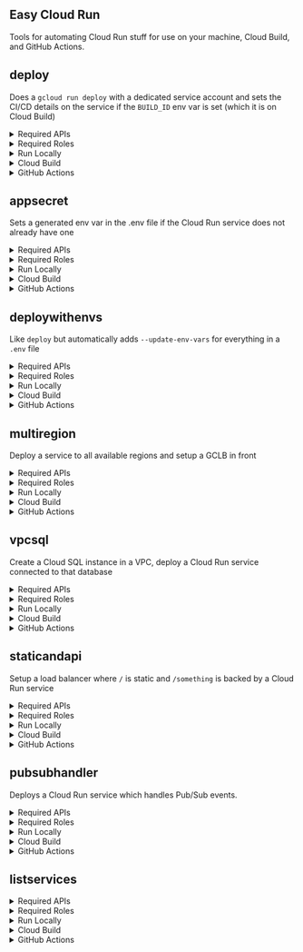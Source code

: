 Easy Cloud Run
--------------

Tools for automating Cloud Run stuff for use on your machine, Cloud Build, and GitHub Actions.


## deploy

Does a `gcloud run deploy` with a dedicated service account and sets the CI/CD details on the service if the `BUILD_ID` env var is set (which it is on Cloud Build)

<details>
    <summary>Required APIs</summary>

- [run.googleapis.com](https://console.cloud.google.com/apis/library/run.googleapis.com)
- [containerregistry.googleapis.com](https://console.cloud.google.com/apis/library/containerregistry.googleapis.com)
</details>

<details>
    <summary>Required Roles</summary>

| Name | Role |
|------|------|
|Security Admin|`roles/iam.securityAdmin`|
|Service Account Admin|`roles/iam.serviceAccountAdmin`|
|Service Account User|`roles/iam.serviceAccountUser`|
|Cloud Run Admin|`roles/run.admin`|
</details>

<details>
    <summary>Run Locally</summary>

```
export PROJECT_ID=YOUR_PROJECT_ID
export IMAGE_NAME=YOUR_GCR_IMAGE_NAME # gcr.io/YOUR_PROJECT/IMAGE_NAME
export IMAGE_VERSION=OPTIONAL_IMAGE_VERSION
export REGION=us-central1 # or whatever region you want
export DEPLOY_OPTS=OPTIONAL_DEPLOY_OPTIONS
export ROLES=OPTIONAL_ROLES_COMMA_SEPARATED
export GOOGLE_APPLICATION_CREDENTIALS=YOUR_TEST_CREDS_JSON

docker run --rm \
  -ePROJECT_ID=$PROJECT_ID \
  -eIMAGE_NAME=$IMAGE_NAME \
  -eIMAGE_VERSION=$IMAGE_VERSION \
  -eREGION=$REGION \
  -eDEPLOY_OPTS=$DEPLOY_OPTS \
  -eROLES=$ROLES \
  -eCLOUDSDK_AUTH_CREDENTIAL_FILE_OVERRIDE=/certs/svc_account.json \
  -v$GOOGLE_APPLICATION_CREDENTIALS:/certs/svc_account.json \
  --entrypoint=deploy \
  ghcr.io/jamesward/easycloudruneasycloudrun
```
</details>

<details>
    <summary>Cloud Build</summary>

```yaml
steps:
  - name: ghcr.io/jamesward/easycloudrun
    entrypoint: deploy
    env:
      - 'PROJECT_ID=$PROJECT_ID'
      - 'BUILD_ID=$BUILD_ID'
      - 'COMMIT_SHA=$COMMIT_SHA'
      - 'IMAGE_NAME=$REPO_NAME'
      - 'IMAGE_VERSION=$COMMIT_SHA'
      - 'REGION=YOUR_REGION'
      - 'DEPLOY_OPTS=OPTIONAL_DEPLOY_OPTIONS'
      - 'ROLES=OPTIONAL_ROLES_COMMA_SEPARATED'
```
</details>

<details>
    <summary>GitHub Actions</summary>

Setup GitHub Actions secrets: `GCP_PROJECT`, `GCP_REGION`, `GCP_CREDENTIALS` (the JSON for a service account with the required roles)

```yaml
steps:
  - name: Setup gcloud
    uses: google-github-actions/setup-gcloud@v0.2
    with:
      project_id: ${{ secrets.GCP_PROJECT }}
      service_account_key: ${{ secrets.GCP_CREDENTIALS }}
      export_default_credentials: true

  - name: Deploy
    uses: jamesward/easycloudrun/deploy@main
    env:
      PROJECT_ID: ${{ secrets.GCP_PROJECT }}
      COMMIT_SHA: ${{ github.sha }}
      IMAGE_NAME: ${{ github.event.repository.name }}
      IMAGE_VERSION: ${{ github.sha }}
      REGION: ${{ secrets.GCP_REGION }}
```
</details>


## appsecret

Sets a generated env var in the .env file if the Cloud Run service does not already have one

<details>
    <summary>Required APIs</summary>

- [run.googleapis.com](https://console.cloud.google.com/apis/library/run.googleapis.com)
</details>

<details>
    <summary>Required Roles</summary>

| Name | Role |
|------|------|
|Cloud Run Admin|`roles/run.admin`|
</details>

<details>
    <summary>Run Locally</summary>

```
export PROJECT_ID=YOUR_PROJECT_ID
export IMAGE_NAME=YOUR_GCR_IMAGE_NAME # gcr.io/YOUR_PROJECT/IMAGE_NAME
export ENV_NAME=YOUR_SECRETS_ENV_NAME
export REGION=YOUR_REGION
export GOOGLE_APPLICATION_CREDENTIALS=YOUR_TEST_CREDS_JSON

# todo: need a way to read the env file out
docker run --rm \
  -ePROJECT_ID=$PROJECT_ID \
  -eIMAGE_NAME=$IMAGE_NAME \
  -eENV_NAME=$ENV_NAME \
  -eREGION=$REGION \
  -eCLOUDSDK_AUTH_CREDENTIAL_FILE_OVERRIDE=/certs/svc_account.json \
  -v$GOOGLE_APPLICATION_CREDENTIALS:/certs/svc_account.json \
  --entrypoint=appsecret \
  ghcr.io/jamesward/easycloudrun
```
</details>

<details>
    <summary>Cloud Build</summary>

```yaml
steps:
  - name: ghcr.io/jamesward/easycloudrun
    entrypoint: appsecret
    env:
      - 'PROJECT_ID=$PROJECT_ID'
      - 'IMAGE_NAME=$REPO_NAME'
      - 'ENV_NAME=YOUR_ENV_NAME'
      - 'REGION=YOUR_REGION'
```
</details>

<details>
    <summary>GitHub Actions</summary>

    TODO
</details>


## deploywithenvs

Like `deploy` but automatically adds `--update-env-vars` for everything in a `.env` file

<details>
    <summary>Required APIs</summary>

- [run.googleapis.com](https://console.cloud.google.com/apis/library/run.googleapis.com)
- [containerregistry.googleapis.com](https://console.cloud.google.com/apis/library/containerregistry.googleapis.com)
</details>

<details>
    <summary>Required Roles</summary>

| Name | Role |
|------|------|
|Security Admin|`roles/iam.securityAdmin`|
|Service Account Admin|`roles/iam.serviceAccountAdmin`|
|Cloud Run Admin|`roles/run.admin`|
|Service Account User|`roles/iam.serviceAccountUser`|
</details>

<details>
    <summary>Run Locally</summary>

```
export PROJECT_ID=YOUR_PROJECT_ID
export IMAGE_NAME=YOUR_GCR_IMAGE_NAME # gcr.io/YOUR_PROJECT/IMAGE_NAME
export IMAGE_VERSION=OPTIONAL_IMAGE_VERSION
export REGION=us-central1 # or whatever region you want
export DEPLOY_OPTS=OPTIONAL_DEPLOY_OPTIONS
export ROLES=OPTIONAL_ROLES_COMMA_SEPARATED
export GOOGLE_APPLICATION_CREDENTIALS=YOUR_TEST_CREDS_JSON

docker run --rm \
    -ePROJECT_ID=$PROJECT_ID \
    -eIMAGE_NAME=$IMAGE_NAME \
    -eIMAGE_VERSION=$IMAGE_VERSION \
    -eREGION=$REGION \
    -eDEPLOY_OPTS=$DEPLOY_OPTS \
    -eROLES=$ROLES \
    -eCLOUDSDK_AUTH_CREDENTIAL_FILE_OVERRIDE=/certs/svc_account.json \
    -v$GOOGLE_APPLICATION_CREDENTIALS:/certs/svc_account.json \
    --entrypoint=deploywithenvs \
    ghcr.io/jamesward/easycloudrun
```
</details>

<details>
    <summary>Cloud Build</summary>

```yaml
steps:
- name: ghcr.io/jamesward/easycloudrun
  entrypoint: deploywithenvs
  env:
    - 'PROJECT_ID=$PROJECT_ID'
    - 'BUILD_ID=$BUILD_ID'
    - 'COMMIT_SHA=$COMMIT_SHA'
    - 'IMAGE_NAME=$REPO_NAME'
    - 'IMAGE_VERSION=$COMMIT_SHA'
    - 'REGION=YOUR_REGION'
    - 'DEPLOY_OPTS=OPTIONAL_DEPLOY_OPTIONS'
    - 'ROLES=OPTIONAL_ROLES_COMMA_SEPARATED'
```
</details>

<details>
    <summary>GitHub Actions</summary>

    TODO
</details>


## multiregion

Deploy a service to all available regions and setup a GCLB in front

<details>
    <summary>Required APIs</summary>

- [servicenetworking.googleapis.com](https://console.cloud.google.com/apis/library/servicenetworking.googleapis.com)
- [sqladmin.googleapis.com](https://console.cloud.google.com/apis/library/sqladmin.googleapis.com)
- [vpcaccess.googleapis.com](https://console.cloud.google.com/apis/library/vpcaccess.googleapis.com)
- [run.googleapis.com](https://console.cloud.google.com/apis/library/run.googleapis.com)
- [containerregistry.googleapis.com](https://console.cloud.google.com/apis/library/containerregistry.googleapis.com)
</details>

<details>
    <summary>Required Roles</summary>

| Name | Role |
|------|------|
|Security Admin|`roles/iam.securityAdmin`|
|Service Account Admin|`roles/iam.serviceAccountAdmin`|
|Cloud Run Admin|`roles/run.admin`|
|Compute Network Admin|`roles/compute.networkAdmin`|
|Compute Instance Admin|`roles/compute.instanceAdmin.v1`|
|Service Account User|`roles/iam.serviceAccountUser`|
</details>

<details>
    <summary>Run Locally</summary>

```
export PROJECT_ID=YOUR_PROJECT_ID
export IMAGE_NAME=YOUR_GCR_IMAGE_NAME # gcr.io/YOUR_PROJECT/IMAGE_NAME
export IMAGE_VERSION=OPTIONAL_IMAGE_VERSION
export DEPLOY_OPTS=OPTIONAL_DEPLOY_OPTIONS
export ROLES=OPTIONAL_ROLES_COMMA_SEPARATED
export DOMAINS=YOUR_DOMAIN
export GOOGLE_APPLICATION_CREDENTIALS=YOUR_TEST_CREDS_JSON

docker run --rm \
    -ePROJECT_ID=$PROJECT_ID \
    -eIMAGE_NAME=$IMAGE_NAME \
    -eIMAGE_VERSION=$IMAGE_VERSION \
    -eDEPLOY_OPTS=$DEPLOY_OPTS \
    -eROLES=$ROLES \
    -eDOMAINS=$DOMAINS \
    -eCLOUDSDK_AUTH_CREDENTIAL_FILE_OVERRIDE=/certs/svc_account.json \
    -v$GOOGLE_APPLICATION_CREDENTIALS:/certs/svc_account.json \
    --entrypoint=multiregion \
    ghcr.io/jamesward/easycloudrun
```
</details>

<details>
    <summary>Cloud Build</summary>

```yaml
steps:
  - name: ghcr.io/jamesward/easycloudrun
    entrypoint: multiregion
    env:
      - 'PROJECT_ID=$PROJECT_ID'
      - 'BUILD_ID=$BUILD_ID'
      - 'COMMIT_SHA=$COMMIT_SHA'
      - 'IMAGE_NAME=$REPO_NAME'
      - 'IMAGE_VERSION=$COMMIT_SHA'
      - 'DEPLOY_OPTS=OPTIONAL_DEPLOY_OPTIONS'
      - 'ROLES=OPTIONAL_ROLES_COMMA_SEPARATED'
      - 'DOMAINS=YOUR_DOMAIN'
```
</details>

<details>
    <summary>GitHub Actions</summary>

    TODO
</details>


## vpcsql

Create a Cloud SQL instance in a VPC, deploy a Cloud Run service connected to that database

<details>
    <summary>Required APIs</summary>

- [servicenetworking.googleapis.com](https://console.cloud.google.com/apis/library/servicenetworking.googleapis.com)
- [sqladmin.googleapis.com](https://console.cloud.google.com/apis/library/sqladmin.googleapis.com)
- [vpcaccess.googleapis.com](https://console.cloud.google.com/apis/library/vpcaccess.googleapis.com)
- [run.googleapis.com](https://console.cloud.google.com/apis/library/run.googleapis.com)
- [containerregistry.googleapis.com](https://console.cloud.google.com/apis/library/containerregistry.googleapis.com)
</details>

<details>
    <summary>Required Roles</summary>

| Name | Role |
|------|------|
|Cloud Run Admin|`roles/run.admin`|
|Compute Network Admin|`roles/compute.networkAdmin`|
|Compute Instance Admin|`roles/compute.instanceAdmin.v1`|
|Cloud SQL Admin|`roles/cloudsql.admin`|
|Service Account User|`roles/iam.serviceAccountUser`|
|Service Account Admin|`roles/iam.serviceAccountAdmin`|
|Serverless VPC Access Admin|`roles/vpcaccess.admin`|
|Security Admin|`roles/iam.securityAdmin`|
</details>

<details>
    <summary>Run Locally</summary>

```
export PROJECT_ID=YOUR_PROJECT_ID
export IMAGE_NAME=YOUR_GCR_IMAGE_NAME # gcr.io/YOUR_PROJECT/IMAGE_NAME
export REGION=YOUR_REGION
export DB_VERSION=YOUR_DB_VERSION # like: POSTGRES_13
export DB_TIER=YOUR_DB_TIER # like: db-f1-micro
export DB_INIT_ARGS=OPTIONAL_CONTAINER_ARGS_FOR_DB_INIT
export GOOGLE_APPLICATION_CREDENTIALS=YOUR_TEST_CREDS_JSON

docker run --rm \
  -ePROJECT_ID=$PROJECT_ID \
  -eIMAGE_NAME=$IMAGE_NAME \
  -eREGION=$REGION \
  -eDB_VERSION=$DB_VERSION \
  -eDB_TIER=$DB_TIER \
  -eDB_INIT_ARGS=$DB_INIT_ARGS \
  -eCLOUDSDK_AUTH_CREDENTIAL_FILE_OVERRIDE=/certs/svc_account.json \
  -v$GOOGLE_APPLICATION_CREDENTIALS:/certs/svc_account.json \
  --entrypoint=vpcsql \
  ghcr.io/jamesward/easycloudrun
```
</details>

<details>
    <summary>Cloud Build</summary>

```yaml
steps:
  - name: ghcr.io/jamesward/easycloudrun
    entrypoint: vpcsql
    env:
      - 'PROJECT_ID=$PROJECT_ID'
      - 'BUILD_ID=$BUILD_ID'
      - 'COMMIT_SHA=$COMMIT_SHA'
      - 'IMAGE_NAME=$REPO_NAME'
      - 'IMAGE_VERSION=$COMMIT_SHA'
      - 'ROLES=roles/cloudsql.client'
      - 'REGION=YOUR_REGION'
      - 'DB_VERSION=YOUR_DB_VERSION'
      - 'DB_TIER=YOUR_DB_TIER'
      - 'DB_INIT_ARGS=OPTIONAL_CONTAINER_ARGS_FOR_DB_INIT'

timeout: 30m
```
</details>

<details>
    <summary>GitHub Actions</summary>

Setup GitHub Actions secrets: `GCP_PROJECT`, `GCP_REGION`, `GCP_CREDENTIALS` (the JSON for a service account with the required roles)

```yaml
steps:
  - name: Setup gcloud
    uses: google-github-actions/setup-gcloud@v0.2
    with:
      project_id: ${{ secrets.GCP_PROJECT }}
      service_account_key: ${{ secrets.GCP_CREDENTIALS }}
      export_default_credentials: true

  - name: Deploy
    uses: jamesward/easycloudrun/vpcsql@main
    env:
      PROJECT_ID: ${{ secrets.GCP_PROJECT }}
      COMMIT_SHA: ${{ github.sha }}
      IMAGE_NAME: ${{ github.event.repository.name }}
      IMAGE_VERSION: ${{ github.sha }}
      REGION: ${{ secrets.GCP_REGION }}
      DB_VERSION: YOUR_DB_VERSION
      DB_TIER: YOUR_DB_TIER
      DB_INIT_ARGS: OPTIONAL_CONTAINER_ARGS_FOR_DB_INIT
```
</details>


## staticandapi

Setup a load balancer where `/` is static and `/something` is backed by a Cloud Run service

<details>
    <summary>Required APIs</summary>

- [servicenetworking.googleapis.com](https://console.cloud.google.com/apis/library/servicenetworking.googleapis.com)
- [run.googleapis.com](https://console.cloud.google.com/apis/library/run.googleapis.com)
- [containerregistry.googleapis.com](https://console.cloud.google.com/apis/library/containerregistry.googleapis.com)
</details>

<details>
    <summary>Required Roles</summary>

| Name | Role |
|------|------|
|Compute Network Admin|`roles/compute.networkAdmin`|
|Compute Load Balancer Admin|`roles/compute.loadBalancerAdmin`|
|Service Account User|`roles/iam.serviceAccountUser`|
|Cloud Run Admin|`roles/run.admin`|
</details>

<details>
    <summary>Run Locally</summary>

```
export PROJECT_ID=YOUR_PROJECT_ID
export IMAGE_NAME=YOUR_GCR_IMAGE_NAME # gcr.io/YOUR_PROJECT/IMAGE_NAME
export REGION=YOUR_REGION
export DOMAINS=YOUR_DOMAINS
export FILE_PATH=YOUR_FILE_PATH
export API_PATH=YOUR_API_PATH # Defaults to /api
export GOOGLE_APPLICATION_CREDENTIALS=YOUR_TEST_CREDS_JSON

docker run --rm \
  -ePROJECT_ID=$PROJECT_ID \
  -eIMAGE_NAME=$IMAGE_NAME \
  -eREGION=$REGION \
  -eDOMAINS=$DOMAINS \
  -eFILE_PATH=$FILE_PATH \
  -eAPI_PATH=$API_PATH \
  -eCLOUDSDK_AUTH_CREDENTIAL_FILE_OVERRIDE=/certs/svc_account.json \
  -v$GOOGLE_APPLICATION_CREDENTIALS:/certs/svc_account.json \
  --entrypoint=staticandapi \
  ghcr.io/jamesward/easycloudrun
```
</details>

<details>
    <summary>Cloud Build</summary>

```yaml
steps:
  - name: ghcr.io/jamesward/easycloudrun
    entrypoint: staticandapi
    env:
      - 'PROJECT_ID=$PROJECT_ID'
      - 'IMAGE_NAME=$REPO_NAME'
      - 'REGION=YOUR_REGION'
      - 'DOMAINS=YOUR_DOMAINS'
      - 'FILE_PATH=YOUR_PATH_TO_STATIC_FILES'
      - 'API_PATH=YOUR_PATH_TO_ROUTE_TO_CLOUD_RUN'
```
</details>

<details>
    <summary>GitHub Actions</summary>

Setup GitHub Actions secrets: `GCP_PROJECT`, `GCP_REGION`, `GCP_CREDENTIALS` (the JSON for a service account with the required roles), `DOMAINS`


```yaml
steps:
  - name: Setup gcloud
    uses: google-github-actions/setup-gcloud@v0.2
    with:
      project_id: ${{ secrets.GCP_PROJECT }}
      service_account_key: ${{ secrets.GCP_CREDENTIALS }}
      export_default_credentials: true

  - name: Deploy
    uses: jamesward/easycloudrun/staticandapi@main
    env:
      PROJECT_ID: ${{ secrets.GCP_PROJECT }}
      COMMIT_SHA: ${{ github.sha }}
      IMAGE_NAME: ${{ github.event.repository.name }}
      IMAGE_VERSION: ${{ github.sha }}
      REGION: ${{ secrets.GCP_REGION }}
      DOMAINS: ${{ secrets.DOMAINS }}
      FILE_PATH: YOUR_PATH_TO_STATIC_FILES
      API_PATH: YOUR_PATH_TO_ROUTE_TO_CLOUD_RUN
```
</details>



## pubsubhandler

Deploys a Cloud Run service which handles Pub/Sub events.

<details>
    <summary>Required APIs</summary>

- [run.googleapis.com](https://console.cloud.google.com/apis/library/run.googleapis.com)
- [containerregistry.googleapis.com](https://console.cloud.google.com/apis/library/containerregistry.googleapis.com)
- [pubsub.googleapis.com](https://console.cloud.google.com/apis/library/pubsub.googleapis.com)
</details>

<details>
    <summary>Required Roles</summary>

| Name | Role |
|------|------|
|Security Admin|`roles/iam.securityAdmin`|
|Service Account Admin|`roles/iam.serviceAccountAdmin`|
|Service Account User|`roles/iam.serviceAccountUser`|
|Cloud Run Admin|`roles/run.admin`|
|Pub/Sub Editor|`roles/pubsub.editor`|
</details>

<details>
    <summary>Run Locally</summary>

```
export PROJECT_ID=YOUR_PROJECT_ID
export IMAGE_NAME=YOUR_GCR_IMAGE_NAME # gcr.io/YOUR_PROJECT/IMAGE_NAME
export IMAGE_VERSION=OPTIONAL_IMAGE_VERSION
export REGION=us-central1 # or whatever region you want
export DEPLOY_OPTS=OPTIONAL_DEPLOY_OPTIONS
export ROLES=OPTIONAL_ROLES_COMMA_SEPARATED
export TOPIC=PUBSUB_TOPIC
export GOOGLE_APPLICATION_CREDENTIALS=YOUR_TEST_CREDS_JSON

docker run --rm \
  -ePROJECT_ID=$PROJECT_ID \
  -eIMAGE_NAME=$IMAGE_NAME \
  -eIMAGE_VERSION=$IMAGE_VERSION \
  -eREGION=$REGION \
  -eDEPLOY_OPTS=$DEPLOY_OPTS \
  -eROLES=$ROLES \
  -eTOPIC=$TOPIC \
  -eCLOUDSDK_AUTH_CREDENTIAL_FILE_OVERRIDE=/certs/svc_account.json \
  -v$GOOGLE_APPLICATION_CREDENTIALS:/certs/svc_account.json \
  --entrypoint=pubsubhandler \
  ghcr.io/jamesward/easycloudruneasycloudrun
```
</details>

<details>
    <summary>Cloud Build</summary>

```yaml
steps:
  - name: ghcr.io/jamesward/easycloudrun
    entrypoint: pubsubhandler
    env:
      - 'PROJECT_ID=$PROJECT_ID'
      - 'BUILD_ID=$BUILD_ID'
      - 'COMMIT_SHA=$COMMIT_SHA'
      - 'IMAGE_NAME=$REPO_NAME'
      - 'IMAGE_VERSION=$COMMIT_SHA'
      - 'REGION=YOUR_REGION'
      - 'DEPLOY_OPTS=OPTIONAL_DEPLOY_OPTIONS'
      - 'ROLES=OPTIONAL_ROLES_COMMA_SEPARATED'
      - 'TOPIC=PUBSUB_TOPIC'
```
</details>

<details>
    <summary>GitHub Actions</summary>

Setup GitHub Actions secrets: `GCP_PROJECT`, `GCP_REGION`, `GCP_CREDENTIALS` (the JSON for a service account with the required roles), `PUBSUB_TOPIC`

```yaml
steps:
  - name: Setup gcloud
    uses: google-github-actions/setup-gcloud@v0.2
    with:
      project_id: ${{ secrets.GCP_PROJECT }}
      service_account_key: ${{ secrets.GCP_CREDENTIALS }}
      export_default_credentials: true

  - name: Deploy
    uses: jamesward/easycloudrun/pubsubhandler@main
    env:
      PROJECT_ID: ${{ secrets.GCP_PROJECT }}
      COMMIT_SHA: ${{ github.sha }}
      IMAGE_NAME: ${{ github.event.repository.name }}
      IMAGE_VERSION: ${{ github.sha }}
      REGION: ${{ secrets.GCP_REGION }}
      TOPIC: ${{ secrets.PUBSUB_TOPIC }}
```
</details>

## listservices

<details>
    <summary>Required APIs</summary>

- [run.googleapis.com](https://console.cloud.google.com/apis/library/run.googleapis.com)
</details>

<details>
    <summary>Required Roles</summary>

| Name | Role |
|------|------|
|Cloud Run Admin|`roles/run.admin`|
</details>

<details>
    <summary>Run Locally</summary>

```
export GOOGLE_APPLICATION_CREDENTIALS=YOUR_TEST_CREDS_JSON
export PROJECT_ID=YOUR_PROJECT_ID

docker run --rm \
  -ePROJECT_ID=$PROJECT_ID
  -eCLOUDSDK_AUTH_CREDENTIAL_FILE_OVERRIDE=/certs/svc_account.json \
  -v$GOOGLE_APPLICATION_CREDENTIALS:/certs/svc_account.json \
  --entrypoint=listservices \
  ghcr.io/jamesward/easycloudrun
```
</details>

<details>
    <summary>Cloud Build</summary>

```yaml
steps:
  - name: ghcr.io/jamesward/easycloudrun
    entrypoint: listservices
    env:
      - 'PROJECT_ID=$PROJECT_ID'
```
</details>

<details>
    <summary>GitHub Actions</summary>

    TODO
</details>
